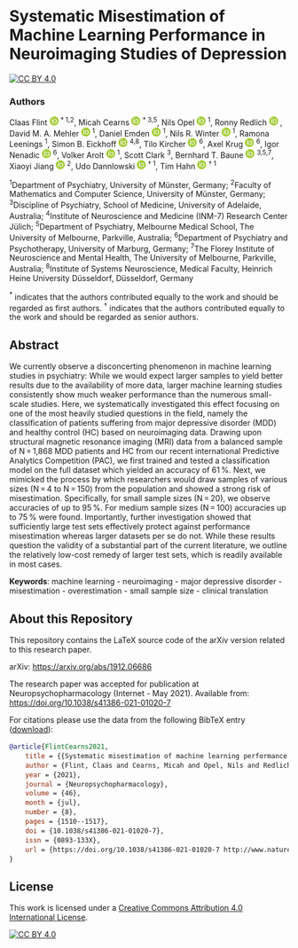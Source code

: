 Systematic Misestimation of Machine Learning Performance in Neuroimaging Studies of Depression
==============================================================================================
[![CC BY 4.0][cc-by-shield]][cc-by]

### Authors

Claas Flint [![ORCID](ORCIDiD_icon16x16.png)](https://orcid.org/0000-0001-5164-8227) <sup>&ast;&nbsp;1,2</sup>, Micah
Cearns [![ORCID](ORCIDiD_icon16x16.png)](https://orcid.org/0000-0002-3353-8566) <sup>&ast;&nbsp;3,5</sup>, Nils
Opel [![ORCID](ORCIDiD_icon16x16.png)](https://orcid.org/0000-0003-4749-3298) <sup>1</sup>, Ronny
Redlich [![ORCID](ORCIDiD_icon16x16.png)](https://orcid.org/0000-0002-7018-4525) <sup1></sup>, David M. A.
Mehler [![ORCID](ORCIDiD_icon16x16.png)](https://orcid.org/0000-0001-6587-2617) <sup>1</sup>, Daniel
Emden [![ORCID](ORCIDiD_icon16x16.png)](https://orcid.org/0000-0001-7459-6634) <sup>1</sup>, Nils R.
Winter [![ORCID](ORCIDiD_icon16x16.png)](https://orcid.org/0000-0002-6241-1492) <sup>1</sup>, Ramona Leenings <sup>
1</sup>, Simon B. Eickhoff [![ORCID](ORCIDiD_icon16x16.png)](https://orcid.org/0000-0001-6363-2759) <sup>4,8</sup>, Tilo
Kircher [![ORCID](ORCIDiD_icon16x16.png)](https://orcid.org/0000-0002-2514-2625) <sup>6</sup>, Axel
Krug [![ORCID](ORCIDiD_icon16x16.png)](https://orcid.org/0000-0002-0564-2497) <sup>6</sup>, Igor
Nenadic [![ORCID](ORCIDiD_icon16x16.png)](https://orcid.org/0000-0002-0749-7473) <sup>6</sup>, Volker
Arolt [![ORCID](ORCIDiD_icon16x16.png)](https://orcid.org/0000-0002-2445-9778) <sup>1</sup>, Scott Clark <sup>3</sup>,
Bernhard T. Baune [![ORCID](ORCIDiD_icon16x16.png)](https://orcid.org/0000-0001-6548-426X) <sup>3,5,7</sup>, Xiaoyi
Jiang [![ORCID](ORCIDiD_icon16x16.png)](https://orcid.org/0000-0001-7678-9528) <sup>2</sup>, Udo
Dannlowski [![ORCID](ORCIDiD_icon16x16.png)](https://orcid.org/0000-0002-0623-3759) <sup>&dagger;&nbsp;1</sup>, Tim
Hahn [![ORCID](ORCIDiD_icon16x16.png)](https://orcid.org/0000-0002-8929-4134) <sup>&dagger;&nbsp;1</sup>

<sup>1</sup>Department of Psychiatry, University of Münster, Germany;
<sup>2</sup>Faculty of Mathematics and Computer Science, University of Münster, Germany;
<sup>3</sup>Discipline of Psychiatry, School of Medicine, University of Adelaide, Australia;
<sup>4</sup>Institute of Neuroscience and Medicine (INM-7) Research Center Jülich;
<sup>5</sup>Department of Psychiatry, Melbourne Medical School, The University of Melbourne, Parkville, Australia;
<sup>6</sup>Department of Psychiatry and Psychotherapy, University of Marburg, Germany;
<sup>7</sup>The Florey Institute of Neuroscience and Mental Health, The University of Melbourne, Parkville, Australia;
<sup>8</sup>Institute of Systems Neuroscience, Medical Faculty, Heinrich Heine University Düsseldorf, Düsseldorf,
Germany

<sup>&ast;</sup>&nbsp;indicates that the authors contributed equally to the work and should be regarded as first authors.
<sup>&dagger;</sup>&nbsp;indicates that the authors contributed equally to the work and should be regarded as senior authors.

Abstract
--------
We currently observe a disconcerting phenomenon in machine learning studies in psychiatry: While we would expect larger
samples to yield better results due to the availability of more data, larger machine learning studies consistently show
much weaker performance than the numerous small-scale studies. Here, we systematically investigated this effect focusing
on one of the most heavily studied questions in the field, namely the classification of patients suffering from major
depressive disorder (MDD) and healthy control (HC) based on neuroimaging data. Drawing upon structural magnetic
resonance imaging (MRI) data from a balanced sample of N&#8239;=&#8239;1,868 MDD patients and HC from our recent
international Predictive Analytics Competition (PAC), we first trained and tested a classification model on the full
dataset which yielded an accuracy of 61&#8239;%. Next, we mimicked the process by which researchers would draw samples
of various sizes (N&#8239;=&#8239;4 to N&#8239;=&#8239;150) from the population and showed a strong risk of
misestimation. Specifically, for small sample sizes (N&#8239;=&#8239;20), we observe accuracies of up to 95&#8239;%. For
medium sample sizes (N&#8239;=&#8239;100) accuracies up to 75&#8239;% were found. Importantly, further investigation
showed that sufficiently large test sets effectively protect against performance misestimation whereas larger datasets
per se do not. While these results question the validity of a substantial part of the current literature, we outline the
relatively low-cost remedy of larger test sets, which is readily available in most cases.

**Keywords**: machine learning - neuroimaging - major depressive disorder - misestimation - overestimation - small
sample size - clinical translation

About this Repository
---------------------
This repository contains the LaTeX source code of the arXiv version related to this research paper.

arXiv: https://arxiv.org/abs/1912.06686

The research paper was accepted for publication at Neuropsychopharmacology (Internet - May 2021). Available
from: https://doi.org/10.1038/s41386-021-01020-7

For citations please use the data from the following BibTeX
entry ([download](https://gitcdn.link/repo/cl445/misestimation_of_ml_performance_in_imaging_studies_of_mdd_preprint/main/flint_cearns_2021.bib)):

```bibtex
@article{FlintCearns2021,
    title = {{Systematic misestimation of machine learning performance in neuroimaging studies of depression}},
    author = {Flint, Claas and Cearns, Micah and Opel, Nils and Redlich, Ronny and Mehler, David M A and Emden, Daniel and Winter, Nils R and Leenings, Ramona and Eickhoff, Simon B and Kircher, Tilo and Krug, Axel and Nenadic, Igor and Arolt, Volker and Clark, Scott and Baune, Bernhard T and Jiang, Xiaoyi and Dannlowski, Udo and Hahn, Tim},
    year = {2021},
    journal = {Neuropsychopharmacology},
    volume = {46},
    month = {jul},
    number = {8},
    pages = {1510--1517},
    doi = {10.1038/s41386-021-01020-7},
    issn = {0893-133X},
    url = {https://doi.org/10.1038/s41386-021-01020-7 http://www.nature.com/articles/s41386-021-01020-7}
}
```

## License

This work is licensed under a
[Creative Commons Attribution 4.0 International License][cc-by].

[![CC BY 4.0][cc-by-image]][cc-by]

[cc-by]: http://creativecommons.org/licenses/by/4.0/

[cc-by-image]: https://i.creativecommons.org/l/by/4.0/88x31.png

[cc-by-shield]: https://img.shields.io/badge/License-CC%20BY%204.0-lightgrey.svg
